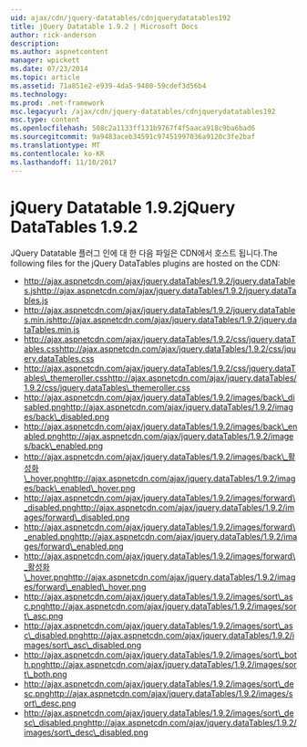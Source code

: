 ```yaml
---
uid: ajax/cdn/jquery-datatables/cdnjquerydatatables192
title: jQuery Datatable 1.9.2 | Microsoft Docs
author: rick-anderson
description: 
ms.author: aspnetcontent
manager: wpickett
ms.date: 07/23/2014
ms.topic: article
ms.assetid: 71a851e2-e939-4da5-9480-59cdef3d56b4
ms.technology: 
ms.prod: .net-framework
msc.legacyurl: /ajax/cdn/jquery-datatables/cdnjquerydatatables192
msc.type: content
ms.openlocfilehash: 508c2a1133ff131b9767f4f5aaca918c9ba6bad6
ms.sourcegitcommit: 9a9483aceb34591c97451997036a9120c3fe2baf
ms.translationtype: MT
ms.contentlocale: ko-KR
ms.lasthandoff: 11/10/2017
---
```

<a name="jquery-datatables-192"></a><span data-ttu-id="2081d-102">jQuery Datatable 1.9.2</span><span class="sxs-lookup"><span data-stu-id="2081d-102">jQuery DataTables 1.9.2</span></span>
====================
<span data-ttu-id="2081d-103">JQuery Datatable 플러그 인에 대 한 다음 파일은 CDN에서 호스트 됩니다.</span><span class="sxs-lookup"><span data-stu-id="2081d-103">The following files for the jQuery DataTables plugins are hosted on the CDN:</span></span>

- <span data-ttu-id="2081d-104">http://ajax.aspnetcdn.com/ajax/jquery.dataTables/1.9.2/jquery.dataTables.js</span><span class="sxs-lookup"><span data-stu-id="2081d-104">http://ajax.aspnetcdn.com/ajax/jquery.dataTables/1.9.2/jquery.dataTables.js</span></span>
- <span data-ttu-id="2081d-105">http://ajax.aspnetcdn.com/ajax/jquery.dataTables/1.9.2/jquery.dataTables.min.js</span><span class="sxs-lookup"><span data-stu-id="2081d-105">http://ajax.aspnetcdn.com/ajax/jquery.dataTables/1.9.2/jquery.dataTables.min.js</span></span>
- <span data-ttu-id="2081d-106">http://ajax.aspnetcdn.com/ajax/jquery.dataTables/1.9.2/css/jquery.dataTables.css</span><span class="sxs-lookup"><span data-stu-id="2081d-106">http://ajax.aspnetcdn.com/ajax/jquery.dataTables/1.9.2/css/jquery.dataTables.css</span></span>
- <span data-ttu-id="2081d-107">http://ajax.aspnetcdn.com/ajax/jquery.dataTables/1.9.2/css/jquery.dataTables\_themeroller.css</span><span class="sxs-lookup"><span data-stu-id="2081d-107">http://ajax.aspnetcdn.com/ajax/jquery.dataTables/1.9.2/css/jquery.dataTables\_themeroller.css</span></span>
- <span data-ttu-id="2081d-108">http://ajax.aspnetcdn.com/ajax/jquery.dataTables/1.9.2/images/back\_disabled.png</span><span class="sxs-lookup"><span data-stu-id="2081d-108">http://ajax.aspnetcdn.com/ajax/jquery.dataTables/1.9.2/images/back\_disabled.png</span></span>
- <span data-ttu-id="2081d-109">http://ajax.aspnetcdn.com/ajax/jquery.dataTables/1.9.2/images/back\_enabled.png</span><span class="sxs-lookup"><span data-stu-id="2081d-109">http://ajax.aspnetcdn.com/ajax/jquery.dataTables/1.9.2/images/back\_enabled.png</span></span>
- <span data-ttu-id="2081d-110">http://ajax.aspnetcdn.com/ajax/jquery.dataTables/1.9.2/images/back\_활성화\_hover.png</span><span class="sxs-lookup"><span data-stu-id="2081d-110">http://ajax.aspnetcdn.com/ajax/jquery.dataTables/1.9.2/images/back\_enabled\_hover.png</span></span>
- <span data-ttu-id="2081d-111">http://ajax.aspnetcdn.com/ajax/jquery.dataTables/1.9.2/images/forward\_disabled.png</span><span class="sxs-lookup"><span data-stu-id="2081d-111">http://ajax.aspnetcdn.com/ajax/jquery.dataTables/1.9.2/images/forward\_disabled.png</span></span>
- <span data-ttu-id="2081d-112">http://ajax.aspnetcdn.com/ajax/jquery.dataTables/1.9.2/images/forward\_enabled.png</span><span class="sxs-lookup"><span data-stu-id="2081d-112">http://ajax.aspnetcdn.com/ajax/jquery.dataTables/1.9.2/images/forward\_enabled.png</span></span>
- <span data-ttu-id="2081d-113">http://ajax.aspnetcdn.com/ajax/jquery.dataTables/1.9.2/images/forward\_활성화\_hover.png</span><span class="sxs-lookup"><span data-stu-id="2081d-113">http://ajax.aspnetcdn.com/ajax/jquery.dataTables/1.9.2/images/forward\_enabled\_hover.png</span></span>
- <span data-ttu-id="2081d-114">http://ajax.aspnetcdn.com/ajax/jquery.dataTables/1.9.2/images/sort\_asc.png</span><span class="sxs-lookup"><span data-stu-id="2081d-114">http://ajax.aspnetcdn.com/ajax/jquery.dataTables/1.9.2/images/sort\_asc.png</span></span>
- <span data-ttu-id="2081d-115">http://ajax.aspnetcdn.com/ajax/jquery.dataTables/1.9.2/images/sort\_asc\_disabled.png</span><span class="sxs-lookup"><span data-stu-id="2081d-115">http://ajax.aspnetcdn.com/ajax/jquery.dataTables/1.9.2/images/sort\_asc\_disabled.png</span></span>
- <span data-ttu-id="2081d-116">http://ajax.aspnetcdn.com/ajax/jquery.dataTables/1.9.2/images/sort\_both.png</span><span class="sxs-lookup"><span data-stu-id="2081d-116">http://ajax.aspnetcdn.com/ajax/jquery.dataTables/1.9.2/images/sort\_both.png</span></span>
- <span data-ttu-id="2081d-117">http://ajax.aspnetcdn.com/ajax/jquery.dataTables/1.9.2/images/sort\_desc.png</span><span class="sxs-lookup"><span data-stu-id="2081d-117">http://ajax.aspnetcdn.com/ajax/jquery.dataTables/1.9.2/images/sort\_desc.png</span></span>
- <span data-ttu-id="2081d-118">http://ajax.aspnetcdn.com/ajax/jquery.dataTables/1.9.2/images/sort\_desc\_disabled.png</span><span class="sxs-lookup"><span data-stu-id="2081d-118">http://ajax.aspnetcdn.com/ajax/jquery.dataTables/1.9.2/images/sort\_desc\_disabled.png</span></span>
